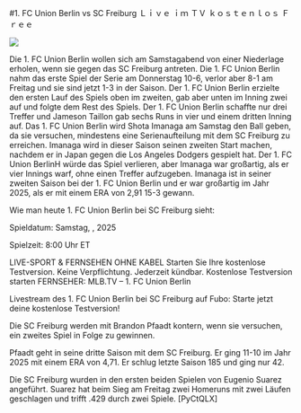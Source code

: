 #1. FC Union Berlin vs SC Freiburg Ｌｉｖｅ ｉｍ ＴＶ ｋｏｓｔｅｎｌｏｓ Ｆｒｅｅ  
  
  
[![](https://i.imgur.com/qSNzIqt.png)](https://movie.rssnews.media/fApwKwANc.php)  
  
Die 1. FC Union Berlin wollen sich am Samstagabend von einer Niederlage erholen, wenn sie gegen das SC Freiburg antreten. Die 1. FC Union Berlin nahm das erste Spiel der Serie am Donnerstag 10-6, verlor aber 8-1 am Freitag und sie sind jetzt 1-3 in der Saison. Der 1. FC Union Berlin erzielte den ersten Lauf des Spiels oben im zweiten, gab aber unten im Inning zwei auf und folgte dem Rest des Spiels. Der 1. FC Union Berlin schaffte nur drei Treffer und Jameson Taillon gab sechs Runs in vier und einem dritten Inning auf. Das 1. FC Union Berlin wird Shota Imanaga am Samstag den Ball geben, da sie versuchen, mindestens eine Serienaufteilung mit dem SC Freiburg zu erreichen. Imanaga wird in dieser Saison seinen zweiten Start machen, nachdem er in Japan gegen die Los Angeles Dodgers gespielt hat. Der 1. FC Union BerlinH würde das Spiel verlieren, aber Imanaga war großartig, als er vier Innings warf, ohne einen Treffer aufzugeben. Imanaga ist in seiner zweiten Saison bei der 1. FC Union Berlin und er war großartig im Jahr 2025, als er mit einem ERA von 2,91 15-3 gewann.

Wie man heute 1. FC Union Berlin bei SC Freiburg sieht:

Spieldatum: Samstag, , 2025

Spielzeit: 8:00 Uhr ET

LIVE-SPORT & FERNSEHEN OHNE KABEL
Starten Sie Ihre kostenlose Testversion. Keine Verpflichtung. Jederzeit kündbar.
Kostenlose Testversion starten
FERNSEHER: MLB.TV – 1. FC Union Berlin

Livestream des 1. FC Union Berlin bei SC Freiburg auf Fubo: Starte jetzt deine kostenlose Testversion!

Die SC Freiburg werden mit Brandon Pfaadt kontern, wenn sie versuchen, ein zweites Spiel in Folge zu gewinnen.

Pfaadt geht in seine dritte Saison mit dem SC Freiburg. Er ging 11-10 im Jahr 2025 mit einem ERA von 4,71. Er schlug letzte Saison 185 und ging nur 42.

Die SC Freiburg wurden in den ersten beiden Spielen von Eugenio Suarez angeführt. Suarez hat beim Sieg am Freitag zwei Homeruns mit zwei Läufen geschlagen und trifft .429 durch zwei Spiele. [PyCtQLX]